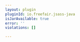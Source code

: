 ```yaml
---
layout: plugin
pluginId: io.freefair.jsass-java
isJarAvailable: true
error: ''
violations: []

---
```


